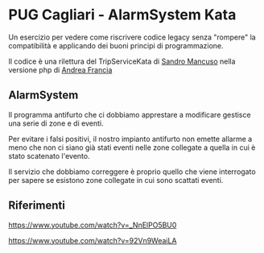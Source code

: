 # PUG Cagliari - AlarmSystem Kata

Un esercizio per vedere come riscrivere codice legacy senza "rompere" la compatibilità
e applicando dei buoni principi di programmazione.

Il codice è una rilettura del TripServiceKata di 
[Sandro Mancuso](https://github.com/sandromancuso/trip-service-kata) nella
versione php di [Andrea Francia](https://github.com/andreafrancia/trip-service-kata)

## AlarmSystem

Il programma antifurto che ci dobbiamo apprestare a modificare gestisce una serie
di zone e di eventi.

Per evitare i falsi positivi, il nostro impianto antifurto non emette allarme a
meno che non ci siano già stati eventi nelle zone collegate a quella in cui è stato
scatenato l'evento. 

Il servizio che dobbiamo correggere è proprio quello che viene interrogato per
sapere se esistono zone collegate in cui sono scattati eventi.


## Riferimenti

https://www.youtube.com/watch?v=_NnElPO5BU0

https://www.youtube.com/watch?v=92Vn9WeaiLA